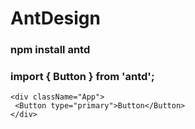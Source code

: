# AntDesign

### npm install antd

### import { Button } from 'antd';

```React
<div className="App">
 <Button type="primary">Button</Button>
</div>
```
